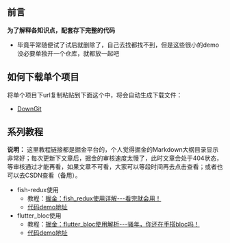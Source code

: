 ## 前言

**为了解释各知识点，配套存下完整的代码**

- 毕竟平常随便试了试后就删除了，自己去找都找不到，但是这些很小的demo没必要单独开一个仓库，就都放一起吧

## 如何下载单个项目

将单个项目下url复制粘贴到下面这个中，将会自动生成下载文件：

- [DownGit](https://minhaskamal.github.io/DownGit/#/home)

## 系列教程

**说明：** 这里教程链接都是掘金平台的，个人觉得掘金的Markdown大纲目录显示非常好；每次更新下文章后，掘金的审核速度太慢了，此时文章会处于404状态，等审核通过才能再看，如果文章不可看，大家可以等段时间再去点击查看；或者也可以去CSDN查看（备用）。

- fish-redux使用
  - 教程：[掘金：fish_redux使用详解---看完就会用！](https://juejin.im/post/6860029460524040199)
  - [代码demo地址](https://github.com/CNAD666/ExampleCode/tree/master/Flutter/fish_redux_demo)
- flutter_bloc使用
  - 教程：[掘金：flutter_bloc使用解析---骚年，你还在手搭bloc吗！](https://juejin.im/post/6856268776510504968)
  - [代码demo地址](https://github.com/CNAD666/book_web_manage)
